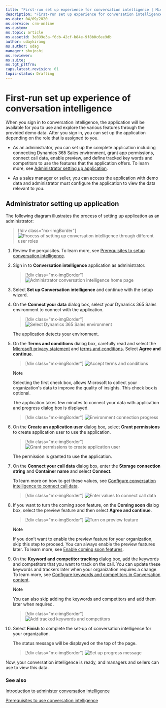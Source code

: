 ```yaml
---
title: "First-run set up experience for conversation intelligence | MicrosoftDocs"
description: "First-run set up experience for conversation intelligence"
ms.date: 04/09/2020
ms.service: crm-online
ms.custom: 
ms.topic: article
ms.assetid: 3e099e3a-f6cb-42cf-b84e-9f8b0c6ee9db
author: udaykirang
ms.author: udag
manager: shujoshi
ms.reviewer: 
ms.suite: 
ms.tgt_pltfrm: 
caps.latest.revision: 01
topic-status: Drafting
---
```


# First-run set up experience of conversation intelligence

When you sign in to conversation intelligence, the application will be available for you to use and explore the various features through the provided demo data.
After you sign in, you can set up the application depending on the role that is assigned to you.

-	As an administrator, you can set up the complete application including connecting Dynamics 365 Sales environment, grant app permissions, connect call data, enable preview, and define tracked key words and competitors to use the features that the application offers. To learn more, see [Administrator setting up application](#administrator-setting-up-application).

-	As a sales manager or seller, you can access the application with demo data and administrator must configure the application to view the data relevant to you.

## Administrator setting up application

The following diagram illustrates the process of setting up application as an administrator:

> [!div class="mx-imgBorder"]
> ![Process of setting up conversation intelligence through different user roles](media/si-app-fre-admin-endusers.png "Process of setting up conversation intelligence through different user roles")

1.	Review the perquisites. To learn more, see [Prerequisites to setup conversation intelligence](prereq-sales-insights-app.md).

2.	Sign in to **Conversation intelligence** application as administrator.

    > [!div class="mx-imgBorder"]
    > ![Administrator conversation intelligence home page](media/si-app-admin-home-page-admin-signin.png "Administrator conversation intelligence home page")
 
3.	Select **Set up Conversation intelligence** and continue with the setup wizard. 

4.	On the **Connect your data** dialog box, select your Dynamics 365 Sales environment to connect with the application.

    > [!div class="mx-imgBorder"]
    > ![Select Dynamics 365 Sales environment](media/si-app-admin-connect-d365-organization.png "Select Dynamics 365 Sales environment")
  
    The application detects your environment.

5.	On the **Terms and conditions** dialog box, carefully read and select the [Microsoft privacy statement](https://privacy.microsoft.com/privacystatement) and [terms and conditions](https://www.microsoft.com/licensing/product-licensing/products). Select **Agree and continue**.

    > [!div class="mx-imgBorder"]
    > ![Accept terms and conditions](media/si-app-admin-accept-tandc.png "Accept terms and conditions")

    >[!NOTE]
    >Selecting the first check box, allows Microsoft to collect your organization's data to improve the quality of insights. This check box is optional.

    The application takes few minutes to connect your data with application and progress dialog box is displayed.
 
    > [!div class="mx-imgBorder"]
    > ![Environment connection progress](media/si-app-admin-connection-progress-d365-org.png "Environment connection progress")
  
6.	On the **Create an application user** dialog box, select **Grant permissions** to create application user to use the application.

    > [!div class="mx-imgBorder"]
    > ![Grant permissions to create application user](media/si-app-admin-grant-permission-create-app-user.png "Grant permissions to create application user")
 
    The permission is granted to use the application.

7.	On the **Connect your call data** dialog box, enter the **Storage connection string** and **Container name** and select **Connect**.
    
    To learn more on how to get these values, see [Configure conversation intelligence to connect call data](configure-conversation-intelligence-call-data.md).

    > [!div class="mx-imgBorder"]
    > ![Enter values to connect call data](media/si-app-admin-connect-call-data.png "Enter values to connect call data")
 
8.	If you want to turn the coming soon feature, on the **Coming soon** dialog box, select the preview feature and then select **Agree and continue**.

    > [!div class="mx-imgBorder"]
    > ![Turn on preview feature](media/si-app-admin-enable-preview-feature.png "Turn on preview feature")
 
    > [!NOTE]
    > If you don’t want to enable the preview feature for your organization, skip this step to proceed. You can always enable the preview features later. To learn more, see [Enable coming soon features](enable-preview-features-sales-insights-app.md).

9.	On the **Keyword and competitor tracking** dialog box, add the keywords and competitors that you want to track on the call. You can update these keywords and trackers later when your organization requires a change. To learn more, see [Configure keywords and competitors in Conversation content](configure-keywords-competitors.md).

    > [!NOTE]
    > You can also skip adding the keywords and competitors and add them later when required.

    > [!div class="mx-imgBorder"]
    > ![Add tracked keywords and competitors](media/si-app-admin-keywords-and-competitor-tracking.png "Add tracked keywords and competitors")
 
10.	Select **Finish** to complete the set-up of conversation intelligence for your organization.

    The status message will be displayed on the top of the page.

    > [!div class="mx-imgBorder"]
    > ![Set up progress message](media/si-app-admin-status-message-set-up.png "Set up progress message")
  
Now, your conversation intelligence is ready, and managers and sellers can use to view this data.

### See also

[Introduction to administer conversation intelligence](intro-admin-guide-sales-insights.md#administer-conversation-intelligence)

[Prerequisites to use conversation intelligence](prereq-sales-insights-app.md)